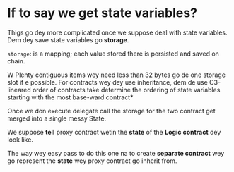 # If to say we get state variables?

Thigs go dey more complicated once we suppose deal with state variables.  Dem dey save state variables go **storage**.

`storage`: is a mapping; each value stored there is persisted and saved on chain.

W Plenty contiguous items wey need less than 32 bytes go de one storage slot if e possible. For contracts wey dey use inheritance, dem de use C3-lineared order of contracts take determine the ordering of state variables starting with the most base-ward contract\*

Once we don execute delegate call the storage for the two contract get merged into a single messy State.

We suppose **tell** proxy contract wetin the **state** of the **Logic contract** dey look like.

The way wey easy pass to do this one na to create **separate contract** wey go represent the **state** wey proxy contract go inherit from.
